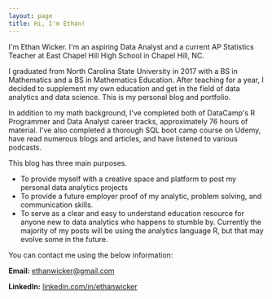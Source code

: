 ```yaml
---
layout: page
title: Hi, I'm Ethan!
---
```


I'm Ethan Wicker.  I'm an aspiring Data Analyst and a current AP Statistics Teacher at East Chapel Hill High School in Chapel Hill, NC.

I graduated from North Carolina State University in 2017 with a BS in Mathematics and a BS in Mathematics Education.  After teaching for a year, I decided to supplement my own education and get in the field of data analytics and data science.  This is my personal blog and portfolio.

In addition to my math background, I've completed both of DataCamp's R Programmer and Data Analyst career tracks, approximately 76 hours of material.  I've also completed a thorough SQL boot camp course on Udemy, have read numerous blogs and articles, and have listened to various podcasts.

This blog has three main purposes.

* To provide myself with a creative space and platform to post my personal data analytics projects
* To provide a future employer proof of my analytic, problem solving, and communication skills.
* To serve as a clear and easy to understand education resource for anyone new to data analytics who happens to stumble by.  Currently the majority of my posts will be using the analytics language R, but that may evolve some in the future.

You can contact me using the below information:

**Email:** ethanwicker@gmail.com

**LinkedIn:** [linkedin.com/in/ethanwicker](https://linkedin.com/in/ethanwicker)


